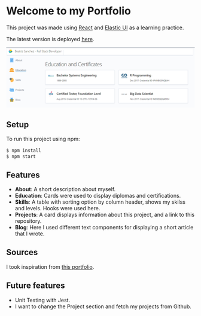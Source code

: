 # Welcome to my Portfolio

This project was made using [React](https://reactjs.org/) and [Elastic UI](https://elastic.github.io/) as a learning practice.

The latest version is deployed [here](https://beatrizsanchez.dev).

![My Portfolio image](src/assets/images/myPortfolioEducation.png)

## Setup

To run this project using npm:

```
$ npm install
$ npm start
```

## Features

- **About**: A short description about myself.
- **Education**: Cards were used to display diplomas and certifications.
- **Skills**: A table with sorting option by column header, shows my skilss and levels. Hooks were used here.
- **Projects**: A card displays information about this project, and a link to this repository.
- **Blog**: Here I used different text components for displaying a short article that I wrote.

## Sources

I took inspiration from [this portfolio](https://andrewborstein.com/).

## Future features

- Unit Testing with Jest.
- I want to change the Project section and fetch my projects from Github.
